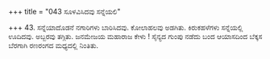 +++
title = "043 ಸೂಳವಿಸಿದವು ಸನ್ನೆಯಲಿ"

+++
43. ಸನ್ನೆಯಾದೊಡನೆ ನಗಾರಿಗಳು ಬಾರಿಸಿದವು. ಕೋಲಾಹಲವು ಅಡಗಿತು. ಕಿರುಕಹಳೆಗಳು ಸನ್ನೆಯಲ್ಲಿ ಊದಿದವು. ಅಬ್ಬರವು ತಗ್ಗಿತು. ಜನಮೇಜಯ ಮಹಾರಾಜ ಕೇಳು ! ಸೈನ್ಯದ ಗುಂಪು ನಡೆದು ಬಂದ ಆಯಾಸದಿಂದ ಬೆಕ್ಕಸ ಬೆರಗಾಗಿ ರಣರಂಗದ ಮಧ್ಯದಲ್ಲಿ ನಿಂತಿತು.